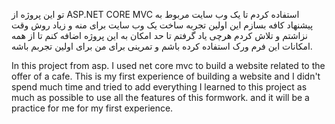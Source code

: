 تو این پروژه از ASP.NET CORE MVC استفاده کردم تا یک وب سایت مربوط به پیشنهاد کافه بسازم این اولین تجربه ساخت یک وب سایت برای منه و زیاد روش وقت نزاشتم و تلاش کردم هرچی یاد گرفتم تا حد امکان به این پروژه اضافه کنم تا از همه امکانات این فرم ورک استفاده کرده باشم و تمرینی برای من برای اولین تجربم باشه.


In this project from asp. I used net core mvc to build a website related to the offer of a cafe. This is my first experience of building a website and I didn't spend much time and tried to add everything I learned to this project as much as possible to use all the features of this formwork. and it will be a practice for me for my first experience.
